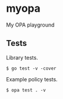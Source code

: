 # myopa

My OPA playground

## Tests

Library tests.

```console
$ go test -v -cover
```

Example policy tests.

```console
$ opa test . -v
```
